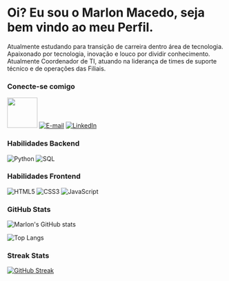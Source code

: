 # Oi? Eu sou o Marlon Macedo, seja bem vindo ao meu Perfil.

Atualmente estudando para transição de carreira dentro área de tecnologia.
Apaixonado por tecnologia, inovação e louco por dividir conhecimento.
Atualmente Coordenador de TI, atuando na liderança de times de suporte técnico e de operações das Filiais.

### Conecte-se comigo

[<img src="https://hermes.digitalinnovation.one/assets/diome/logo-full.svg" width="70">](https://www.dio.me/users/marlon_s_macedo) 
[![E-mail](https://img.shields.io/badge/Gmail-363636?style=for-the-badge&logo=gmail&logoColor=red)](mailto:marlon.s.macedo@gmail.com)
[![LinkedIn](https://img.shields.io/badge/-LinkedIn-363636?style=for-the-badge&logo=linkedin&logoColor=30A3DC)](https://www.linkedin.com/in/msmacedo88/)


### Habilidades Backend

![Python](https://img.shields.io/badge/Python-363636?style=for-the-badge&logo=python)
![SQL](https://img.shields.io/badge/SQL-363636?style=for-the-badge&logo=mysql&logoColor=%2300f)

### Habilidades Frontend

![HTML5](https://img.shields.io/badge/HTML-363636?style=for-the-badge&logo=html5&logoColor=30A3DC)
![CSS3](https://img.shields.io/badge/CSS3-363636?style=for-the-badge&logo=css3&logoColor=E94D5F)
![JavaScript](https://img.shields.io/badge/JavaScript-363636?style=for-the-badge&logo=javascript&logoColor=30A3DC)


### GitHub Stats

![Marlon's GitHub stats](https://github-readme-stats.vercel.app/api?username=marlonsmacedo&show_icons=true&theme=dark#gh-dark-mode-only&icon_color=363636)

![Top Langs](https://github-readme-stats-git-masterrstaa-rickstaa.vercel.app/api/top-langs/?username=marlonsmacedo&theme=dark&layout=compact)

### Streak Stats
 [![GitHub Streak](https://streak-stats.demolab.com?user=marlonsmacedo&theme=dark)](https://git.io/streak-stats)




